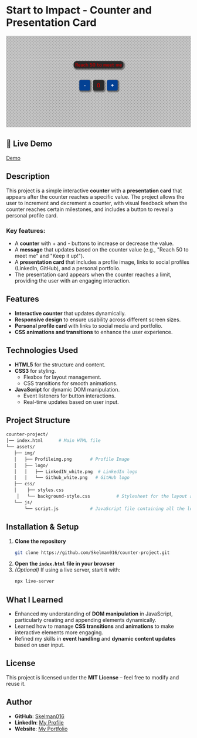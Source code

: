 
# Start to Impact - Counter and Presentation Card

![Project Preview](./asset/img/preview-counter.png) <!-- Replace with your project screenshot -->

## 🔗 Live Demo
[Demo](https://skelman016.github.io/counter-project/) <!-- Replace with your live demo link if available -->

## Description

This project is a simple interactive **counter** with a **presentation card** that appears after the counter reaches a specific value. The project allows the user to increment and decrement a counter, with visual feedback when the counter reaches certain milestones, and includes a button to reveal a personal profile card.

### Key features:
- A **counter** with + and - buttons to increase or decrease the value.
- A **message** that updates based on the counter value (e.g., "Reach 50 to meet me" and "Keep it up!").
- A **presentation card** that includes a profile image, links to social profiles (LinkedIn, GitHub), and a personal portfolio.
- The presentation card appears when the counter reaches a limit, providing the user with an engaging interaction.

## Features

- **Interactive counter** that updates dynamically.
- **Responsive design** to ensure usability across different screen sizes.
- **Personal profile card** with links to social media and portfolio.
- **CSS animations and transitions** to enhance the user experience.

## Technologies Used

- **HTML5** for the structure and content.
- **CSS3** for styling.
  - Flexbox for layout management.
  - CSS transitions for smooth animations.
- **JavaScript** for dynamic DOM manipulation.
  - Event listeners for button interactions.
  - Real-time updates based on user input.

## Project Structure

```bash
counter-project/
│── index.html      # Main HTML file
└── assets/         
   ├── img/         
   │   ├── Profileimg.png       # Profile Image
   │   ├── logo/                
   │   │   ├── LinkedIN_white.png  # LinkedIn logo
   │   │   └── Github_white.png   # GitHub logo
   ├── css/         
   │    ├── styles.css
    │   └── background-style.css          # Stylesheet for the layout and design
   └── js/             
       └── script.js            # JavaScript file containing all the logic
```

## Installation & Setup

1. **Clone the repository**  
   ```bash
   git clone https://github.com/Skelman016/counter-project.git
   ```
2. **Open the `index.html` file in your browser**  
3. *(Optional)* If using a live server, start it with:  
   ```bash
   npx live-server
   ```

## What I Learned

- Enhanced my understanding of **DOM manipulation** in JavaScript, particularly creating and appending elements dynamically.
- Learned how to manage **CSS transitions** and **animations** to make interactive elements more engaging.
- Refined my skills in **event handling** and **dynamic content updates** based on user input.

## License

This project is licensed under the **MIT License** – feel free to modify and reuse it.

## Author

- **GitHub**: [Skelman016](https://github.com/Skelman016)  
- **LinkedIn**: [My Profile](https://www.linkedin.com/in/marioromagnoli016/)  
- **Website**: [My Portfolio](https://your-portfolio.com)
